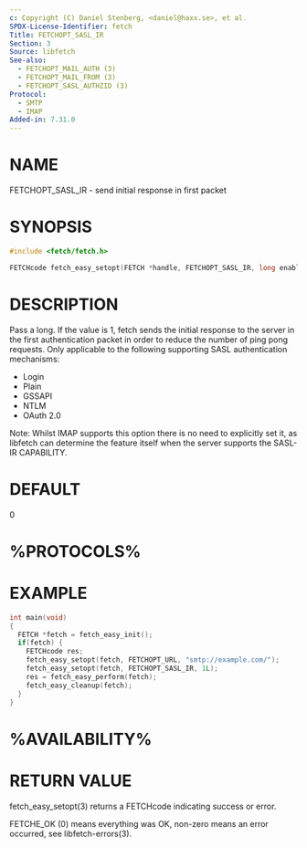 ```yaml
---
c: Copyright (C) Daniel Stenberg, <daniel@haxx.se>, et al.
SPDX-License-Identifier: fetch
Title: FETCHOPT_SASL_IR
Section: 3
Source: libfetch
See-also:
  - FETCHOPT_MAIL_AUTH (3)
  - FETCHOPT_MAIL_FROM (3)
  - FETCHOPT_SASL_AUTHZID (3)
Protocol:
  - SMTP
  - IMAP
Added-in: 7.31.0
---
```


# NAME

FETCHOPT_SASL_IR - send initial response in first packet

# SYNOPSIS

~~~c
#include <fetch/fetch.h>

FETCHcode fetch_easy_setopt(FETCH *handle, FETCHOPT_SASL_IR, long enable);
~~~

# DESCRIPTION

Pass a long. If the value is 1, fetch sends the initial response to the server
in the first authentication packet in order to reduce the number of ping pong
requests. Only applicable to the following supporting SASL authentication
mechanisms:

* Login
* Plain
* GSSAPI
* NTLM
* OAuth 2.0

Note: Whilst IMAP supports this option there is no need to explicitly set it,
as libfetch can determine the feature itself when the server supports the
SASL-IR CAPABILITY.

# DEFAULT

0

# %PROTOCOLS%

# EXAMPLE

~~~c
int main(void)
{
  FETCH *fetch = fetch_easy_init();
  if(fetch) {
    FETCHcode res;
    fetch_easy_setopt(fetch, FETCHOPT_URL, "smtp://example.com/");
    fetch_easy_setopt(fetch, FETCHOPT_SASL_IR, 1L);
    res = fetch_easy_perform(fetch);
    fetch_easy_cleanup(fetch);
  }
}
~~~

# %AVAILABILITY%

# RETURN VALUE

fetch_easy_setopt(3) returns a FETCHcode indicating success or error.

FETCHE_OK (0) means everything was OK, non-zero means an error occurred, see
libfetch-errors(3).
